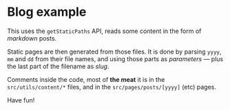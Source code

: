 # Blog example

This uses the `getStaticPaths` API, reads some content in the form of _markdown_ posts.

Static pages are then generated from those files.  It is done by parsing `yyyy`, `mm` and `dd` from their file names, and using those parts as _parameters_ &mdash; plus the last part of the filename as _slug_.


Comments inside the code, most of **the meat** it is in the `src/utils/content/*` files, and in the `src/pages/posts/[yyyy]` (etc) pages.

Have fun!
